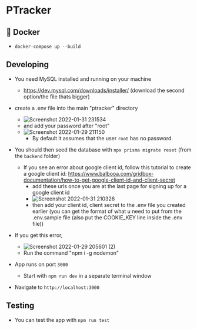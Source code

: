 # PTracker

## :whale: Docker
- `docker-compose up --build`

## Developing

- You need MySQL installed and running on your machine
    - https://dev.mysql.com/downloads/installer/ (download the second option/the file thats bigger)
- create a .env file into the main "ptracker" directory
    - ![Screenshot 2022-01-31 231534](https://user-images.githubusercontent.com/77702776/151927088-a84384fb-cc0f-49e6-9d5c-21ac3fd64078.png)
    - and add your password after "root"
    - ![Screenshot 2022-01-29 211150](https://user-images.githubusercontent.com/77702776/151687551-8560152e-aedc-4d8e-a3dc-5c9becf17037.png)
        - By default it assumes that the user `root` has no password.
- You should then seed the database with `npx prisma migrate reset` (from the `backend` folder)
    - If you see an error about google client id, follow this tutorial to create a google client
      id: https://www.balbooa.com/gridbox-documentation/how-to-get-google-client-id-and-client-secret
        - add these urls once you are at the last page for signing up for a google client id
        - ![Screenshot 2022-01-31 210326](https://user-images.githubusercontent.com/77702776/151915311-1d54ac6b-aa47-46c0-90aa-f1a3962dafdc.png)
        - then add your client id, client secret to the .env file you created earlier (you can get the format of what u
          need to put from the .env.sample file (also put the COOKIE_KEY line inside the .env file))
- If you get this error,
    - ![Screenshot 2022-01-29 205601 (2)](https://user-images.githubusercontent.com/77702776/151693097-b9dc098e-88be-4c22-89b7-ece91616aad3.png)
    - Run the command "npm i -g nodemon"

- App runs on port `3000`
    - Start with `npm run dev` in a separate terminal window

- Navigate to `http://localhost:3000`

## Testing
- You can test the app with `npm run test`
